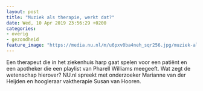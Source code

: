 ```yaml
---
layout: post
title: "Muziek als therapie, werkt dat?"
date: Wed, 10 Apr 2019 23:56:29 +0200
categories: 
- overig 
- gezondheid 
feature_image: "https://media.nu.nl/m/u6pxv0ba4neh_sqr256.jpg/muziek-als-therapie-werkt-dat.jpg"
---
```


Een therapeut die in het ziekenhuis harp gaat spelen voor een patiënt en een apotheker die een playlist van Pharell Williams meegeeft. Wat zegt de wetenschap hierover? NU.nl spreekt met onderzoeker Marianne van der Heijden en hoogleraar vaktherapie Susan van Hooren.
